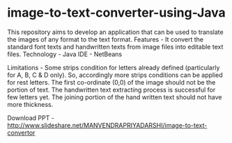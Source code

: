 # image-to-text-converter-using-Java
This repository aims to develop an application that can be used to translate the images of any format to the text format.   Features - It convert the standard font texts and handwritten texts from image files into editable text files.  Technology - Java  IDE - NetBeans

Limitations -
Some strips condition for letters already defined (particularly for A, B, C & D only). So, accordingly more strips conditions can be applied for rest letters.
The first co-ordinate (0,0) of the image should not be the portion of text.
The handwritten text extracting process is successful for few letters yet.
The joining portion of the hand written text should not have more thickness.

Download PPT - http://www.slideshare.net/MANVENDRAPRIYADARSHI/image-to-text-convertor

